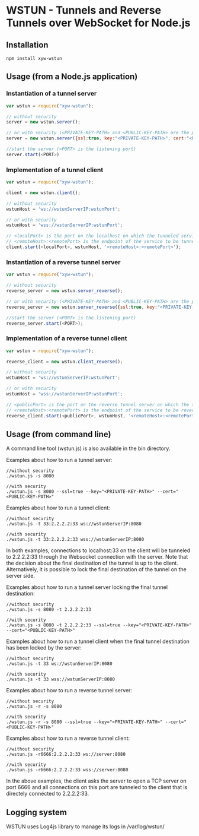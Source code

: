 # WSTUN - Tunnels and Reverse Tunnels over WebSocket for Node.js

## Installation
```
npm install xyw-wstun
```

## Usage (from a Node.js application)

### Instantiation of a tunnel server 
```JavaScript
var wstun = require("xyw-wstun");

// without security
server = new wstun.server();

// or with security (<PRIVATE-KEY-PATH> and <PUBLIC-KEY-PATH> are the paths of the private and public keys in .pem formats)
server = new wstun.server({ssl:true, key:"<PRIVATE-KEY-PATH>", cert:"<PUBLIC-KEY-PATH>"});

//start the server (<PORT> is the listening port)
server.start(<PORT>)
```

### Implementation of a tunnel client
```JavaScript
var wstun = require("xyw-wstun");

client = new wstun.client();

// without security
wstunHost = 'ws://wstunServerIP:wstunPort';

// or with security 
wstunHost = 'wss://wstunServerIP:wstunPort';

// <localPort> is the port on the localhost on which the tunneled service will be reachable
// <remoteHost>:<remotePort> is the endpoint of the service to be tunneled
client.start(<localPort>, wstunHost, '<remoteHost>:<remotePort>');
```

### Instantiation of a reverse tunnel server
```JavaScript
var wstun = require("xyw-wstun");

// without security
reverse_server = new wstun.server_reverse();

// or with security (<PRIVATE-KEY-PATH> and <PUBLIC-KEY-PATH> are the paths of the private and public keys in .pem formats)
reverse_server = new wstun.server_reverse({ssl:true, key:"<PRIVATE-KEY-PATH>", cert:"<PUBLIC-KEY-PATH>"});

//start the server (<PORT> is the listening port)
reverse_server.start(<PORT>);

``` 
### Implementation of a reverse tunnel client
```JavaScript   
var wstun = require("xyw-wstun");

reverse_client = new wstun.client_reverse();

// without security
wstunHost = 'ws://wstunServerIP:wstunPort';

// or with security 
wstunHost = 'wss://wstunServerIP:wstunPort';

// <publicPort> is the port on the reverse tunnel server on which the tunneled service will be reachable
// <remoteHost>:<remotePort> is the endpoint of the service to be reverse tunneled
reverse_client.start(<publicPort>, wstunHost, '<remoteHost>:<remotePort>');
```

## Usage (from command line)
A command line tool (wstun.js) is also available in the bin directory.

Examples about how to run a tunnel server:
```
//without security
./wstun.js -s 8080

//with security
./wstun.js -s 8080 --ssl=true --key="<PRIVATE-KEY-PATH>" --cert="<PUBLIC-KEY-PATH>"
```
Examples about how to run a tunnel client:
```
//without security
./wstun.js -t 33:2.2.2.2:33 ws://wstunServerIP:8080 

//with security
./wstun.js -t 33:2.2.2.2:33 wss://wstunServerIP:8080
```
In both examples, connections to localhost:33 on the client will be tunneled to 2.2.2.2:33 through the Websocket connection with the server. Note that the decision about the final destination of the tunnel is up to the client. Alternatively, it is possible to lock the final destination of the tunnel on the server side. 

Examples about how to run a tunnel server locking the final tunnel destination: 
```
//without security 
./wstun.js -s 8080 -t 2.2.2.2:33

//with security
./wstun.js -s 8080 -t 2.2.2.2:33 --ssl=true --key="<PRIVATE-KEY-PATH>" --cert="<PUBLIC-KEY-PATH>"
```
Examples about how to run a tunnel client when the final tunnel destination has been locked by the server:
```
//without security
./wstun.js -t 33 ws://wstunServerIP:8080 

//with security
./wstun.js -t 33 wss://wstunServerIP:8080
```

Examples about how to run a reverse tunnel server:
```
//without security
./wstun.js -r -s 8080

//with security
./wstun.js -r -s 8080 --ssl=true --key="<PRIVATE-KEY-PATH>" --cert="<PUBLIC-KEY-PATH>"
```
Examples about how to run a reverse tunnel client:
```
//without security
./wstun.js -r6666:2.2.2.2:33 ws://server:8080

//with security 
./wstun.js -r6666:2.2.2.2:33 wss://server:8080
```
In the above examples, the client asks the server to open a TCP server on port 6666 and all connections on this port are tunneled to the client that is directely connected to 2.2.2.2:33.


## Logging system
WSTUN uses Log4js library to manage its logs in /var/log/wstun/
